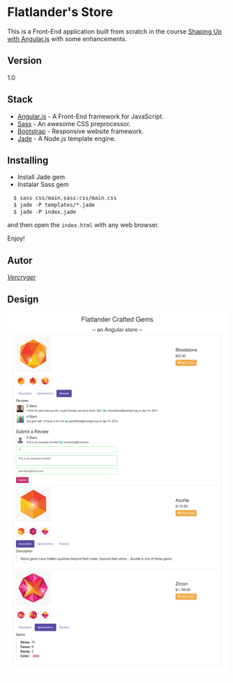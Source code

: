 # Flatlander's Store #

This is a Front-End application built from scratch in the course [Shaping Up with Angular.js](http://campus.codeschool.com/courses/shaping-up-with-angular-js/) with some enhancements.

## Version ##
1.0

## Stack ##

* [Angular.js] - A Front-End framework for JavaScript.
* [Sass] - An awesome CSS preprocessor.
* [Bootstrap] - Responsive website framework.
* [Jade] - A Node.js template engine.

## Installing ##

- Install Jade gem 
- Instalar Sass gem 
 
```
  $ sass css/main.sass:css/main.css
  $ jade -P templates/*.jade
  $ jade -P index.jade
```

and then open the `index.html` with any web browser.

Enjoy!

## Autor ##
*[Vercryger](http://www.github.com/vercryger)*

## Design ##
![The Design](https://raw.githubusercontent.com/Vercryger/flatlanders-store/master/preview.png)

[Angular.js]: https://angularjs.org/
[Bootstrap]: http://getbootstrap.com/
[Sass]: http://sass-lang.com/
[Jade]: http://jade-lang.com/
